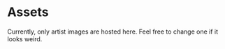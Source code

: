 # Assets

Currently, only artist images are hosted here. Feel free to change one if it looks weird.
